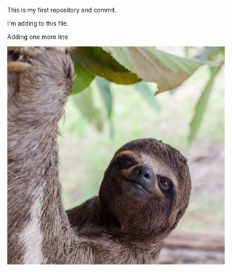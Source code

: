 This is my first repository and commit.

I'm adding to this file.

Adding one more line

![Picture of sloth](sloth.jpg)